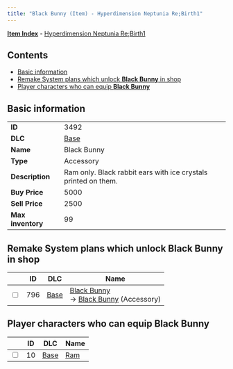 ```yaml
---
title: "Black Bunny (Item) - Hyperdimension Neptunia Re;Birth1"
---
```


[**Item Index**](/neptunia/rb1/item/index.html) - [Hyperdimension Neptunia Re;Birth1](/neptunia/rb1)

## Contents

- [Basic information](#basic-information)
- [Remake System plans which unlock **Black Bunny** in shop](#remake-system-plans-which-unlock-black-bunny-in-shop)
- [Player characters who can equip **Black Bunny**](#player-characters-who-can-equip-black-bunny)

## Basic information

|   |   |
| -- | -- |
| **ID** | 3492 |
| **DLC** | [Base](/neptunia/rb1/dlc/1-base.html) |
| **Name** | Black Bunny |
| **Type** | Accessory |
| **Description** | Ram only. Black rabbit ears with ice crystals printed on them. |
| **Buy Price** | 5000 |
| **Sell Price** | 2500 |
| **Max inventory** | 99 |

## Remake System plans which unlock **Black Bunny** in shop

|    | ID | DLC | Name |
| -- | -- | --- | ---- |
| <input type="checkbox" id="rb1-remake-1-796" class="trackbox" /> | 796 | [Base](/neptunia/rb1/dlc/1-base.html) | [Black Bunny](/neptunia/rb1/remake/1-796-black-bunny.html)<br />→ [Black Bunny](/neptunia/rb1/item/1-3492-black-bunny.html) (Accessory) |

## Player characters who can equip **Black Bunny**

|    | ID | DLC | Name |
| -- | -- | --- | ---- |
| <input type="checkbox" id="rb1-player-1-10" class="trackbox" /> | 10 | [Base](/neptunia/rb1/dlc/1-base.html) | [Ram](/neptunia/rb1/player/1-10-ram.html) |